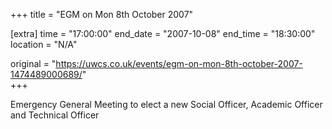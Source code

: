 +++
title = "EGM on Mon 8th October 2007"

[extra]
time = "17:00:00"
end_date = "2007-10-08"
end_time = "18:30:00"
location = "N/A"

original = "https://uwcs.co.uk/events/egm-on-mon-8th-october-2007-1474489000689/"    
+++

Emergency General Meeting to elect a new Social Officer, Academic Officer and Technical Officer

